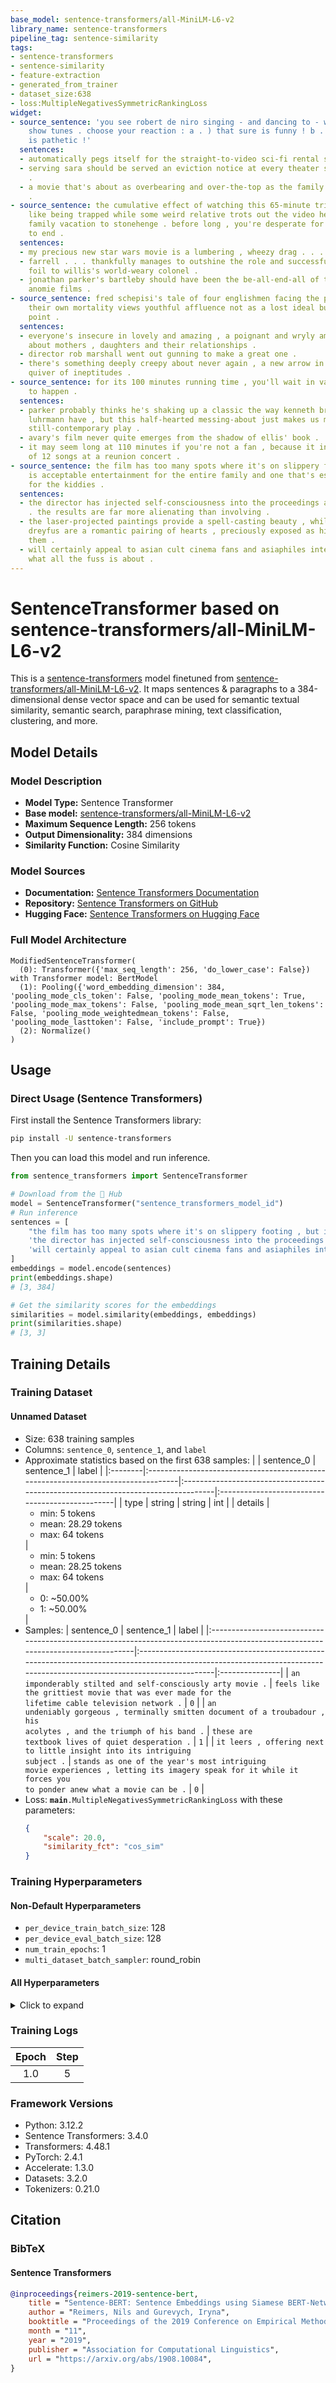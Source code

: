 ```yaml
---
base_model: sentence-transformers/all-MiniLM-L6-v2
library_name: sentence-transformers
pipeline_tag: sentence-similarity
tags:
- sentence-transformers
- sentence-similarity
- feature-extraction
- generated_from_trainer
- dataset_size:638
- loss:MultipleNegativesSymmetricRankingLoss
widget:
- source_sentence: 'you see robert de niro singing - and dancing to - west side story
    show tunes . choose your reaction : a . ) that sure is funny ! b . ) that sure
    is pathetic !'
  sentences:
  - automatically pegs itself for the straight-to-video sci-fi rental shelf .
  - serving sara should be served an eviction notice at every theater stuck with it
    .
  - a movie that's about as overbearing and over-the-top as the family it depicts
    .
- source_sentence: the cumulative effect of watching this 65-minute trifle is rather
    like being trapped while some weird relative trots out the video he took of the
    family vacation to stonehenge . before long , you're desperate for the evening
    to end .
  sentences:
  - my precious new star wars movie is a lumbering , wheezy drag . . .
  - farrell . . . thankfully manages to outshine the role and successfully plays the
    foil to willis's world-weary colonel .
  - jonathan parker's bartleby should have been the be-all-end-all of the modern-office
    anomie films .
- source_sentence: fred schepisi's tale of four englishmen facing the prospect of
    their own mortality views youthful affluence not as a lost ideal but a starting
    point .
  sentences:
  - everyone's insecure in lovely and amazing , a poignant and wryly amusing film
    about mothers , daughters and their relationships .
  - director rob marshall went out gunning to make a great one .
  - there's something deeply creepy about never again , a new arrow in schaeffer's
    quiver of ineptitudes .
- source_sentence: for its 100 minutes running time , you'll wait in vain for a movie
    to happen .
  sentences:
  - parker probably thinks he's shaking up a classic the way kenneth branagh and baz
    luhrmann have , but this half-hearted messing-about just makes us miss wilde's
    still-contemporary play .
  - avary's film never quite emerges from the shadow of ellis' book .
  - it may seem long at 110 minutes if you're not a fan , because it includes segments
    of 12 songs at a reunion concert .
- source_sentence: the film has too many spots where it's on slippery footing , but
    is acceptable entertainment for the entire family and one that's especially fit
    for the kiddies .
  sentences:
  - the director has injected self-consciousness into the proceedings at every turn
    . the results are far more alienating than involving .
  - the laser-projected paintings provide a spell-casting beauty , while russell and
    dreyfus are a romantic pairing of hearts , preciously exposed as history corners
    them .
  - will certainly appeal to asian cult cinema fans and asiaphiles interested to see
    what all the fuss is about .
---
```


# SentenceTransformer based on sentence-transformers/all-MiniLM-L6-v2

This is a [sentence-transformers](https://www.SBERT.net) model finetuned from [sentence-transformers/all-MiniLM-L6-v2](https://huggingface.co/sentence-transformers/all-MiniLM-L6-v2). It maps sentences & paragraphs to a 384-dimensional dense vector space and can be used for semantic textual similarity, semantic search, paraphrase mining, text classification, clustering, and more.

## Model Details

### Model Description
- **Model Type:** Sentence Transformer
- **Base model:** [sentence-transformers/all-MiniLM-L6-v2](https://huggingface.co/sentence-transformers/all-MiniLM-L6-v2) <!-- at revision fa97f6e7cb1a59073dff9e6b13e2715cf7475ac9 -->
- **Maximum Sequence Length:** 256 tokens
- **Output Dimensionality:** 384 dimensions
- **Similarity Function:** Cosine Similarity
<!-- - **Training Dataset:** Unknown -->
<!-- - **Language:** Unknown -->
<!-- - **License:** Unknown -->

### Model Sources

- **Documentation:** [Sentence Transformers Documentation](https://sbert.net)
- **Repository:** [Sentence Transformers on GitHub](https://github.com/UKPLab/sentence-transformers)
- **Hugging Face:** [Sentence Transformers on Hugging Face](https://huggingface.co/models?library=sentence-transformers)

### Full Model Architecture

```
ModifiedSentenceTransformer(
  (0): Transformer({'max_seq_length': 256, 'do_lower_case': False}) with Transformer model: BertModel 
  (1): Pooling({'word_embedding_dimension': 384, 'pooling_mode_cls_token': False, 'pooling_mode_mean_tokens': True, 'pooling_mode_max_tokens': False, 'pooling_mode_mean_sqrt_len_tokens': False, 'pooling_mode_weightedmean_tokens': False, 'pooling_mode_lasttoken': False, 'include_prompt': True})
  (2): Normalize()
)
```

## Usage

### Direct Usage (Sentence Transformers)

First install the Sentence Transformers library:

```bash
pip install -U sentence-transformers
```

Then you can load this model and run inference.
```python
from sentence_transformers import SentenceTransformer

# Download from the 🤗 Hub
model = SentenceTransformer("sentence_transformers_model_id")
# Run inference
sentences = [
    "the film has too many spots where it's on slippery footing , but is acceptable entertainment for the entire family and one that's especially fit for the kiddies .",
    'the director has injected self-consciousness into the proceedings at every turn . the results are far more alienating than involving .',
    'will certainly appeal to asian cult cinema fans and asiaphiles interested to see what all the fuss is about .',
]
embeddings = model.encode(sentences)
print(embeddings.shape)
# [3, 384]

# Get the similarity scores for the embeddings
similarities = model.similarity(embeddings, embeddings)
print(similarities.shape)
# [3, 3]
```

<!--
### Direct Usage (Transformers)

<details><summary>Click to see the direct usage in Transformers</summary>

</details>
-->

<!--
### Downstream Usage (Sentence Transformers)

You can finetune this model on your own dataset.

<details><summary>Click to expand</summary>

</details>
-->

<!--
### Out-of-Scope Use

*List how the model may foreseeably be misused and address what users ought not to do with the model.*
-->

<!--
## Bias, Risks and Limitations

*What are the known or foreseeable issues stemming from this model? You could also flag here known failure cases or weaknesses of the model.*
-->

<!--
### Recommendations

*What are recommendations with respect to the foreseeable issues? For example, filtering explicit content.*
-->

## Training Details

### Training Dataset

#### Unnamed Dataset

* Size: 638 training samples
* Columns: <code>sentence_0</code>, <code>sentence_1</code>, and <code>label</code>
* Approximate statistics based on the first 638 samples:
  |         | sentence_0                                                                        | sentence_1                                                                        | label                                           |
  |:--------|:----------------------------------------------------------------------------------|:----------------------------------------------------------------------------------|:------------------------------------------------|
  | type    | string                                                                            | string                                                                            | int                                             |
  | details | <ul><li>min: 5 tokens</li><li>mean: 28.29 tokens</li><li>max: 64 tokens</li></ul> | <ul><li>min: 5 tokens</li><li>mean: 28.25 tokens</li><li>max: 64 tokens</li></ul> | <ul><li>0: ~50.00%</li><li>1: ~50.00%</li></ul> |
* Samples:
  | sentence_0                                                                                                                       | sentence_1                                                                                                                                                             | label          |
  |:---------------------------------------------------------------------------------------------------------------------------------|:-----------------------------------------------------------------------------------------------------------------------------------------------------------------------|:---------------|
  | <code>an imponderably stilted and self-consciously arty movie .</code>                                                           | <code>feels like the grittiest movie that was ever made for the lifetime cable television network .</code>                                                             | <code>0</code> |
  | <code>an undeniably gorgeous , terminally smitten document of a troubadour , his acolytes , and the triumph of his band .</code> | <code>these are textbook lives of quiet desperation .</code>                                                                                                           | <code>1</code> |
  | <code>it leers , offering next to little insight into its intriguing subject .</code>                                            | <code>stands as one of the year's most intriguing movie experiences , letting its imagery speak for it while it forces you to ponder anew what a movie can be .</code> | <code>0</code> |
* Loss: <code>__main__.MultipleNegativesSymmetricRankingLoss</code> with these parameters:
  ```json
  {
      "scale": 20.0,
      "similarity_fct": "cos_sim"
  }
  ```

### Training Hyperparameters
#### Non-Default Hyperparameters

- `per_device_train_batch_size`: 128
- `per_device_eval_batch_size`: 128
- `num_train_epochs`: 1
- `multi_dataset_batch_sampler`: round_robin

#### All Hyperparameters
<details><summary>Click to expand</summary>

- `overwrite_output_dir`: False
- `do_predict`: False
- `eval_strategy`: no
- `prediction_loss_only`: True
- `per_device_train_batch_size`: 128
- `per_device_eval_batch_size`: 128
- `per_gpu_train_batch_size`: None
- `per_gpu_eval_batch_size`: None
- `gradient_accumulation_steps`: 1
- `eval_accumulation_steps`: None
- `torch_empty_cache_steps`: None
- `learning_rate`: 5e-05
- `weight_decay`: 0.0
- `adam_beta1`: 0.9
- `adam_beta2`: 0.999
- `adam_epsilon`: 1e-08
- `max_grad_norm`: 1
- `num_train_epochs`: 1
- `max_steps`: -1
- `lr_scheduler_type`: linear
- `lr_scheduler_kwargs`: {}
- `warmup_ratio`: 0.0
- `warmup_steps`: 0
- `log_level`: passive
- `log_level_replica`: warning
- `log_on_each_node`: True
- `logging_nan_inf_filter`: True
- `save_safetensors`: True
- `save_on_each_node`: False
- `save_only_model`: False
- `restore_callback_states_from_checkpoint`: False
- `no_cuda`: False
- `use_cpu`: False
- `use_mps_device`: False
- `seed`: 42
- `data_seed`: None
- `jit_mode_eval`: False
- `use_ipex`: False
- `bf16`: False
- `fp16`: False
- `fp16_opt_level`: O1
- `half_precision_backend`: auto
- `bf16_full_eval`: False
- `fp16_full_eval`: False
- `tf32`: None
- `local_rank`: 0
- `ddp_backend`: None
- `tpu_num_cores`: None
- `tpu_metrics_debug`: False
- `debug`: []
- `dataloader_drop_last`: False
- `dataloader_num_workers`: 0
- `dataloader_prefetch_factor`: None
- `past_index`: -1
- `disable_tqdm`: False
- `remove_unused_columns`: True
- `label_names`: None
- `load_best_model_at_end`: False
- `ignore_data_skip`: False
- `fsdp`: []
- `fsdp_min_num_params`: 0
- `fsdp_config`: {'min_num_params': 0, 'xla': False, 'xla_fsdp_v2': False, 'xla_fsdp_grad_ckpt': False}
- `fsdp_transformer_layer_cls_to_wrap`: None
- `accelerator_config`: {'split_batches': False, 'dispatch_batches': None, 'even_batches': True, 'use_seedable_sampler': True, 'non_blocking': False, 'gradient_accumulation_kwargs': None}
- `deepspeed`: None
- `label_smoothing_factor`: 0.0
- `optim`: adamw_torch
- `optim_args`: None
- `adafactor`: False
- `group_by_length`: False
- `length_column_name`: length
- `ddp_find_unused_parameters`: None
- `ddp_bucket_cap_mb`: None
- `ddp_broadcast_buffers`: False
- `dataloader_pin_memory`: True
- `dataloader_persistent_workers`: False
- `skip_memory_metrics`: True
- `use_legacy_prediction_loop`: False
- `push_to_hub`: False
- `resume_from_checkpoint`: None
- `hub_model_id`: None
- `hub_strategy`: every_save
- `hub_private_repo`: None
- `hub_always_push`: False
- `gradient_checkpointing`: False
- `gradient_checkpointing_kwargs`: None
- `include_inputs_for_metrics`: False
- `include_for_metrics`: []
- `eval_do_concat_batches`: True
- `fp16_backend`: auto
- `push_to_hub_model_id`: None
- `push_to_hub_organization`: None
- `mp_parameters`: 
- `auto_find_batch_size`: False
- `full_determinism`: False
- `torchdynamo`: None
- `ray_scope`: last
- `ddp_timeout`: 1800
- `torch_compile`: False
- `torch_compile_backend`: None
- `torch_compile_mode`: None
- `dispatch_batches`: None
- `split_batches`: None
- `include_tokens_per_second`: False
- `include_num_input_tokens_seen`: False
- `neftune_noise_alpha`: None
- `optim_target_modules`: None
- `batch_eval_metrics`: False
- `eval_on_start`: False
- `use_liger_kernel`: False
- `eval_use_gather_object`: False
- `average_tokens_across_devices`: False
- `prompts`: None
- `batch_sampler`: batch_sampler
- `multi_dataset_batch_sampler`: round_robin

</details>

### Training Logs
| Epoch | Step |
|:-----:|:----:|
| 1.0   | 5    |


### Framework Versions
- Python: 3.12.2
- Sentence Transformers: 3.4.0
- Transformers: 4.48.1
- PyTorch: 2.4.1
- Accelerate: 1.3.0
- Datasets: 3.2.0
- Tokenizers: 0.21.0

## Citation

### BibTeX

#### Sentence Transformers
```bibtex
@inproceedings{reimers-2019-sentence-bert,
    title = "Sentence-BERT: Sentence Embeddings using Siamese BERT-Networks",
    author = "Reimers, Nils and Gurevych, Iryna",
    booktitle = "Proceedings of the 2019 Conference on Empirical Methods in Natural Language Processing",
    month = "11",
    year = "2019",
    publisher = "Association for Computational Linguistics",
    url = "https://arxiv.org/abs/1908.10084",
}
```

<!--
## Glossary

*Clearly define terms in order to be accessible across audiences.*
-->

<!--
## Model Card Authors

*Lists the people who create the model card, providing recognition and accountability for the detailed work that goes into its construction.*
-->

<!--
## Model Card Contact

*Provides a way for people who have updates to the Model Card, suggestions, or questions, to contact the Model Card authors.*
-->